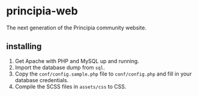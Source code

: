 # principia-web
The next generation of the Principia community website.

## installing
1. Get Apache with PHP and MySQL up and running.
2. Import the database dump from `sql`.
3. Copy the `conf/config.sample.php` file to `conf/config.php` and fill in your database credentials.
4. Compile the SCSS files in `assets/css` to CSS.
